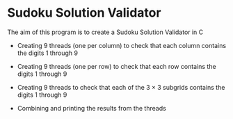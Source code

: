 # Sudoku Solution Validator
The aim of this program is to create a Sudoku Solution Validator in C <br>

- Creating 9 threads (one per column) to check that each column contains the digits 1 through 9

- Creating 9 threads (one per row) to check that each row contains the digits 1 through 9

- Creating 9 threads to check that each of the 3 × 3 subgrids contains the digits 1 through 9

- Combining and printing the results from the threads
